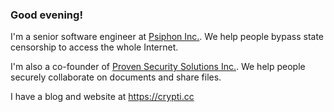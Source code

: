 ### Good evening!

I'm a senior software engineer at [Psiphon Inc.](https://psiphon.ca/). We help people bypass state censorship to access the whole Internet.

I'm also a co-founder of [Proven Security Solutions Inc.](https://www.provensecuritysolutions.com/). We help people securely collaborate on documents and share files.

I have a blog and website at https://crypti.cc
